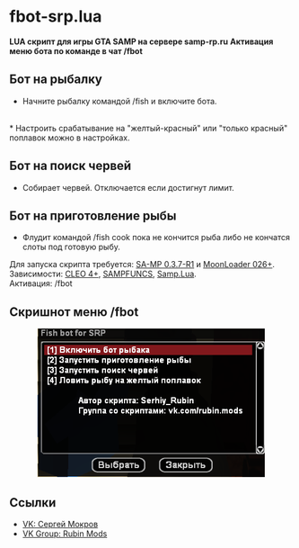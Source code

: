 # **fbot-srp.lua**
**LUA скрипт для игры GTA SAMP на сервере samp-rp.ru**
**Активация меню бота по команде в чат /fbot**


## **Бот на рыбалку**
* Начните рыбалку командой /fish и включите бота. 
<br>
* Настроить срабатывание на "желтый-красный" или "только красный" поплавок можно в настройках.

## **Бот на поиск червей**
* Собирает червей. Отключается если достигнут лимит.

## **Бот на приготовление рыбы**
* Флудит командой /fish cook пока не кончится рыба либо не кончатся слоты под готовую рыбу.

Для запуска скрипта требуется: [SA-MP 0.3.7-R1](http://files.sa-mp.com/sa-mp-0.3.7-install.exe) и [MoonLoader 026+](http://blast.hk/moonloader/download.php).  
Зависимости: [CLEO 4+](http://cleo.li/?lang=ru), [SAMPFUNCS](https://www.blast.hk/attachments/22939/), [Samp.Lua](https://github.com/THE-FYP/SAMP.Lua/releases/download/v2.2.0/samp-lua-v2.2.0.zip).  
Активация: /fbot

## **Скришнот меню /fbot**
<p align="center">
  <img src="https://github.com/Serhiy-Rubin/fish-bot-samp-rp/blob/main/screen/menu.png?raw=true" alt="Sublime's custom image"/>
</p>

## Ссылки
* [VK: Сергей Мокров](https://vk.com/seryogamokrov)
* [VK Group: Rubin Mods](https://vk.com/rubin.mods)